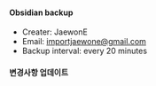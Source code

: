 #### Obsidian backup

- Creater: JaewonE
- Email: importjaewone@gmail.com
- Backup interval: every 20 minutes

#### 변경사항 업데이트
